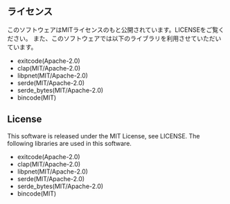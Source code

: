 ## ライセンス
このソフトウェアはMITライセンスのもと公開されています。LICENSEをご覧ください。
また、このソフトウェアでは以下のライブラリを利用させていただいています。
- exitcode(Apache-2.0)
- clap(MIT/Apache-2.0)
- libpnet(MIT/Apache-2.0)
- serde(MIT/Apache-2.0)
- serde_bytes(MIT/Apache-2.0)
- bincode(MIT)

## License
This software is released under the MIT License, see LICENSE.
The following libraries are used in this software.
- exitcode(Apache-2.0)
- clap(MIT/Apache-2.0)
- libpnet(MIT/Apache-2.0)
- serde(MIT/Apache-2.0)
- serde_bytes(MIT/Apache-2.0)
- bincode(MIT)